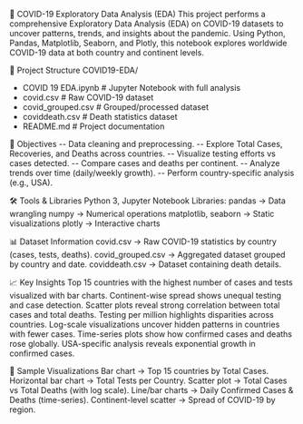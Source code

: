 🦠 COVID-19 Exploratory Data Analysis (EDA)
This project performs a comprehensive Exploratory Data Analysis (EDA) on COVID-19 datasets to uncover patterns, trends, and insights about the pandemic.
Using Python, Pandas, Matplotlib, Seaborn, and Plotly, this notebook explores worldwide COVID-19 data at both country and continent levels.

📂 Project Structure
COVID19-EDA/
- COVID 19 EDA.ipynb        # Jupyter Notebook with full analysis
- covid.csv                 # Raw COVID-19 dataset
- covid_grouped.csv         # Grouped/processed dataset
- coviddeath.csv            # Death statistics dataset
- README.md                 # Project documentation

🎯 Objectives
-- Data cleaning and preprocessing.
-- Explore Total Cases, Recoveries, and Deaths across countries.
-- Visualize testing efforts vs cases detected.
-- Compare cases and deaths per continent.
-- Analyze trends over time (daily/weekly growth).
-- Perform country-specific analysis (e.g., USA).

🛠️ Tools & Libraries
Python 3, Jupyter Notebook
Libraries:
pandas → Data wrangling
numpy → Numerical operations
matplotlib, seaborn → Static visualizations
plotly → Interactive charts

📊 Dataset Information
covid.csv → Raw COVID-19 statistics by country (cases, tests, deaths).
covid_grouped.csv → Aggregated dataset grouped by country and date.
coviddeath.csv → Dataset containing death details.

📈 Key Insights
Top 15 countries with the highest number of cases and tests visualized with bar charts.
Continent-wise spread shows unequal testing and case detection.
Scatter plots reveal strong correlation between total cases and total deaths.
Testing per million highlights disparities across countries.
Log-scale visualizations uncover hidden patterns in countries with fewer cases.
Time-series plots show how confirmed cases and deaths rose globally.
USA-specific analysis reveals exponential growth in confirmed cases.

📸 Sample Visualizations
Bar chart → Top 15 countries by Total Cases.
Horizontal bar chart → Total Tests per Country.
Scatter plot → Total Cases vs Total Deaths (with log scale).
Line/bar charts → Daily Confirmed Cases & Deaths (time-series).
Continent-level scatter → Spread of COVID-19 by region.

